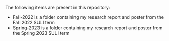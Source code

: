 The following items are present in this repository:
- Fall-2022 is a folder containing my research report and poster from the Fall 2022 SULI term
- Spring-2023 is a folder containing my research report and poster from the Spring 2023 SULI term

